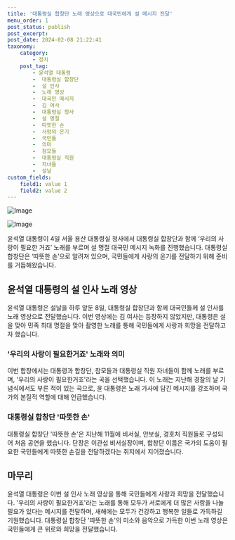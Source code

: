```yaml
---
title: '대통령실 합창단 노래 영상으로 대국민에게 설 메시지 전달'
menu_order: 1
post_status: publish
post_excerpt: 
post_date: 2024-02-08 21:22:41
taxonomy:
    category:
        - 정치
    post_tag:
        - 윤석열 대통령
        -  대통령실 합창단
        -  설 인사
        -  노래 영상
        -  대국민 메시지
        -  김 여사
        -  대통령실 청사
        -  설 명절
        -  따뜻한 손
        -  사랑의 온기
        -  국민들
        -  의미
        -  참모들
        -  대통령실 직원
        -  자녀들
        -  설날
custom_fields:
    field1: value 1
    field2: value 2
---
```


![Image](https://imgnews.pstatic.net/image/003/2024/02/08/NISI20240208_0020226226_web_20240208170000_20240208173105052.jpg?type=w647)

![Image](https://imgnews.pstatic.net/image/003/2024/02/08/NISI20240208_0020226227_web_20240208170000_20240208173105055.jpg?type=w647)

윤석열 대통령이 4일 서울 용산 대통령실 청사에서 대통령실 합창단과 함께 ‘우리의 사랑이 필요한 거죠’ 노래를 부르며 설 명절 대국민 메시지 녹화를 진행했습니다. 대통령실 합창단은 ‘따뜻한 손’으로 알려져 있으며, 국민들에게 사랑의 온기를 전달하기 위해 준비를 거듭해왔습니다. 
## 윤석열 대통령의 설 인사 노래 영상
윤석열 대통령은 설날을 하루 앞둔 8일, 대통령실 합창단과 함께 대국민들께 설 인사를 노래 영상으로 전달했습니다. 이번 영상에는 김 여사는 등장하지 않았지만, 대통령은 설을 맞아 민족 최대 명절을 맞아 촬영한 노래를 통해 국민들에게 사랑과 희망을 전달하고자 했습니다.
### '우리의 사랑이 필요한거죠' 노래와 의미
이번 합창에서는 대통령과 합창단, 참모들과 대통령실 직원 자녀들이 함께 노래를 부르며, '우리의 사랑이 필요한거죠'라는 곡을 선택했습니다. 이 노래는 지난해 경찰의 날 기념식에서도 부른 적이 있는 곡으로, 윤 대통령은 노래 가사에 담긴 메시지를 강조하며 국가의 본질적 역할에 대해 언급했습니다.
### 대통령실 합창단 '따뜻한 손'
대통령실 합창단 '따뜻한 손'은 지난해 11월에 비서실, 안보실, 경호처 직원들로 구성되어 처음 공연을 했습니다. 단장은 이관섭 비서실장이며, 합창단 이름은 국가의 도움이 필요한 국민들에게 따뜻한 손길을 전달하겠다는 취지에서 지어졌습니다.
## 마무리
윤석열 대통령은 이번 설 인사 노래 영상을 통해 국민들에게 사랑과 희망을 전달했습니다. '우리의 사랑이 필요한거죠'라는 노래를 통해 모두가 서로에게 더 많은 사랑을 나눌 필요가 있다는 메시지를 전달하며, 새해에는 모두가 건강하고 행복한 일들로 가득하길 기원했습니다. 대통령실 합창단 '따뜻한 손'의 미소와 음악으로 가득한 이번 노래 영상은 국민들에게 큰 위로와 희망을 전달했습니다.

